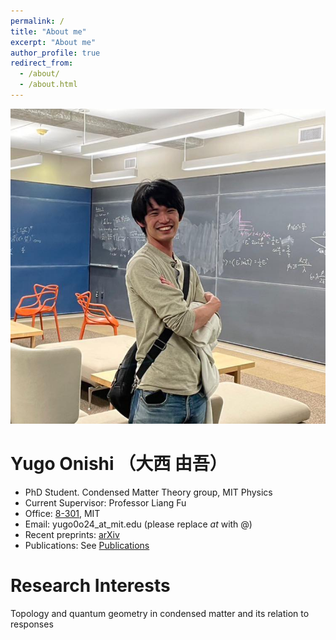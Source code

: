 ```yaml
---
permalink: /
title: "About me"
excerpt: "About me"
author_profile: true
redirect_from: 
  - /about/
  - /about.html
---
```


![profile](../images/profile.jpg)

Yugo Onishi   （大西 由吾）
=====
* PhD Student. Condensed Matter Theory group, MIT Physics
* Current Supervisor: Professor Liang Fu
* Office: [8-301](https://whereis.mit.edu/?go=8), MIT
* Email: yugo0o24_at_mit.edu   (please replace _at_ with @)
* Recent preprints: [arXiv](https://arxiv.org/search/?query=Onishi%2C+Yugo&searchtype=author&abstracts=show&order=-announced_date_first&size=50)
* Publications: See [Publications](https://yugoonishi.github.io/publications/)


Research Interests
=====
Topology and quantum geometry in condensed matter and its relation to responses
